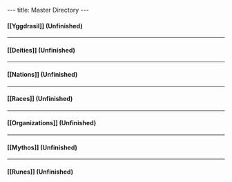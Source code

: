 --- title: Master Directory ---

#### [[Yggdrasil]] (Unfinished)

***

#### [[Deities]] (Unfinished)

***

#### [[Nations]] (Unfinished)
 
***

#### [[Races]] (Unfinished)
 
***

#### [[Organizations]] (Unfinished)
 
***

#### [[Mythos]] (Unfinished)
 
***

#### [[Runes]] (Unfinished)
 